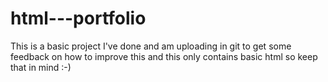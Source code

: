 # html---portfolio
This is a basic project I've done and am uploading in git to get some feedback on how to improve this and this only contains basic html so keep that in mind :-)

